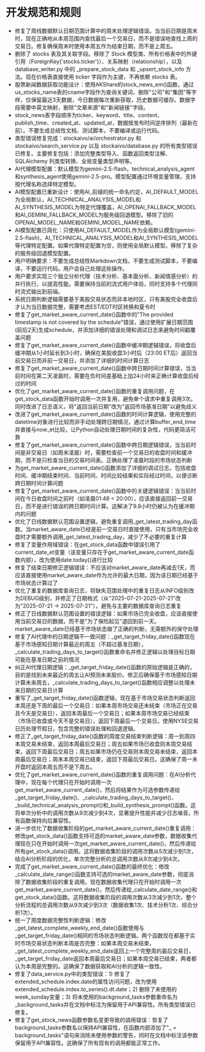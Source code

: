 # 开发规范和规则

- 修复了周线数据默认日期范围计算中的周末处理逻辑错误。当当前日期是周末时，现在正确地从本周范围内查找最后一个交易日，而不是错误地查找上周的交易日。修复确保周末时使用本周五作为结束日期，而不是上周五。
- 删除了 stocks 表及其关联字段。移除了 Stock 模型类、所有价格表中的外键引用（ForeignKey('stocks.ticker')）、关系映射（relationship），以及 database_writer.py 中的 _prepare_stock_data 和 _upsert_stock_info 方法。现在价格表直接使用 ticker 字段作为主键，不再依赖 stocks 表。
- 股票新闻数据获取功能设计：使用AKShare的stock_news_em()函数，通过us_stocks_name表的cname字段作为查询关键词，删除"公司"和"集团"等字样，仅保留最近3天数据，今日数据每次重新获取，历史数据可缓存。数据字段需要中英文映射，删除"文章来源"和"新闻链接"字段。
- stock_news表字段顺序为ticker、keyword、title、content、publish_time、created_at、updated_at，数据按发布时间逆序排列（最新在前）。不要生成总结性文档、测试脚本，不要编译或运行代码。
- 类型错误修复完成：stockaivo/ai/orchestrator.py 和 stockaivo/search_service.py 以及 stockaivo/database.py 的所有类型错误已修复。主要修复包括：添加完整类型导入、函数返回类型注解、SQLAlchemy 列类型转换、全局变量类型声明等。
- AI代理模型配置：默认模型为gemini-2.5-flash，technical_analysis_agent和synthesis_agent使用gemini-2.5-pro。模型配置通过环境变量管理，支持按代理名称选择特定模型。
- AI模型配置已重新设计：使用AI_前缀的统一命名约定，AI_DEFAULT_MODEL为全局默认，AI_TECHNICAL_ANALYSIS_MODEL和AI_SYNTHESIS_MODEL为特定代理覆盖，AI_OPENAI_FALLBACK_MODEL和AI_GEMINI_FALLBACK_MODEL为服务级回退模型。移除了旧的OPENAI_MODEL_NAME和GEMINI_MODEL_NAME依赖。
- AI模型配置已简化：只使用AI_DEFAULT_MODEL作为全局默认模型(gemini-2.5-flash)，AI_TECHNICAL_ANALYSIS_MODEL和AI_SYNTHESIS_MODEL等代理特定配置。如果代理特定配置为空，则使用全局默认模型。移除了复杂的服务级回退模型配置。
- 用户明确要求：不要生成总结性Markdown文档，不要生成测试脚本，不要编译，不要运行代码。用户会自己处理这些操作。
- 用户要求实现三个独立分析代理（技术分析、基本面分析、新闻情感分析）的并行执行，以提高性能。需要保持当前的流式用户体验，同时支持多个代理同时流式输出到前端。
- 系统日期判断逻辑需要基于美股交易状态而非本地时区，只有美股完全收盘后才认为当日数据完整，需要考虑EST/EDT时区转换和夏令时
- 修复了get_market_aware_current_date()函数中的"The provided timestamp is not covered by the schedule"错误，通过使用扩展日期范围(前后2天)生成schedule，并添加详细的错误处理和调试日志来避免时间戳覆盖问题
- 修复了get_market_aware_current_date()函数中缓冲期逻辑错误，将收盘后缓冲期从1小时延长到3小时，确保在美股收盘3小时后（23:00 ET后）返回当前交易日而非前一交易日，并添加了详细的时间计算日志
- 修复了get_market_aware_current_date()函数中跨日期时间计算错误，当当前时间在第二天凌晨时，需要在负时间差基础上加24小时来正确计算收盘后经过的时间
- 优化了get_market_aware_current_date()函数的重复调用问题，在get_stock_data函数开始时调用一次并复用，避免单个请求中重复调用3次。同时改进了日志语义，将"返回当前日期"改为"返回市场基准日期"以避免歧义
- 改进了get_market_aware_current_date()函数的时间计算逻辑，使用完整的datetime对象进行比较而非手动处理跨日期情况，通过计算buffer_end_time并直接与now_et比较，让Python自动处理日期时间的复杂性，代码更简洁可靠
- 修复了get_market_aware_current_date()函数中跨日期逻辑错误，当当前时间是非交易日（如周末凌晨）时，需要检查前一个交易日的收盘时间和缓冲期，而不是只检查当日的交易时间表。正确处理了凌晨时段的市场状态判断
- 为get_market_aware_current_date()函数添加了详细的调试日志，包括收盘时间、缓冲期结束时间、当前时间、时间比较结果和实际经过时间，以便诊断跨日期时间计算问题
- 修复了get_market_aware_current_date()函数中的关键逻辑错误：当当前时间在今日收盘时间之前时（如凌晨01:48 < 20:00），应该直接返回前一交易日，而不是进行错误的跨日期时间计算。这解决了9.8小时仍被认为在缓冲期内的问题
- 优化了日线数据默认范围设置逻辑，避免重复调用_get_latest_trading_day函数。当market_aware_date已经是前一交易日时直接使用，只有当市场完全收盘时才需要额外调用_get_latest_trading_day，减少了不必要的重复计算
- 修复了变量作用域错误：在get_stock_data函数中错误引用了current_date_et变量（该变量只存在于get_market_aware_current_date函数内部），改为使用date.today()进行比较
- 修复了结束日期修正逻辑错误：不应该对market_aware_date再减去1天，而应该直接使用market_aware_date作为允许的最大日期，因为该日期已经基于市场状态计算过了
- 优化了重复的数据库查询日志，将缺失范围处理中的重复日志从INFO级别改为DEBUG级别，并修正了日期格式（从"2025-07-21-2025-07-21"改为"2025-07-21 -> 2025-07-21"），避免与主要的数据库查询日志重复
- 修正了日线数据默认范围设置的错误逻辑：如果市场已完全收盘，应该直接使用当前交易日的数据，而不是"为了保险起见"退回到前一天。market_aware_date已经基于市场状态做了正确的判断，无需额外的保守处理
- 修复了AI代理中的日期逻辑不一致问题：_get_target_friday_date()函数现在基于市场感知日期计算最近的周五（不超过基准日期），_calculate_trading_days_to_target()函数重命名并修正逻辑以处理目标日期可能在基准日期之前的情况
- 纠正AI代理日期逻辑：_get_target_friday_date()函数的原始逻辑是正确的，目的是找到未来最近的周五让AI预测未来股价。修正后确保基于市场感知日期计算未来周五，_calculate_trading_days_to_target()函数相应调整以处理未来日期的交易日计算
- 重写了_get_target_friday_date()函数逻辑，现在基于市场交易状态判断返回本周还是下周的最后一个交易日：如果本周市场交易还未结束（市场正在交易且今天是交易日），返回本周最后一个交易日；如果本周市场交易已经结束（市场已收盘或今天不是交易日），返回下周最后一个交易日。使用NYSE交易日历处理节假日，包含完整的错误处理和回退逻辑。
- 修正了_get_target_friday_date()函数的周度交易结束判断逻辑：周一到周四本周交易未结束，返回本周最后交易日；周五如果市场已收盘则本周交易结束，返回下周最后交易日；周五如果市场仍在交易则本周交易未结束，返回本周最后交易日；周末本周交易已结束，返回下周最后交易日。这确保了周一未开盘时返回本周五而不是下周五。
- 优化了get_market_aware_current_date()函数的重复调用问题：在AI分析代理中，现在每个代理只在开始时调用一次get_market_aware_current_date()，然后将结果作为可选参数传递给_get_target_friday_date()、_calculate_trading_days_to_target()、_build_technical_analysis_prompt()和_build_synthesis_prompt()函数。这将单次分析中的调用次数从9次减少到4次，显著提升性能并减少日志噪音。所有函数保持向后兼容性。
- 进一步优化了数据收集阶段的get_market_aware_current_date()重复调用：修改get_stock_data()函数支持可选的market_aware_date参数，数据收集代理现在只在开始时调用一次get_market_aware_current_date()，然后传递给所有get_stock_data()调用。这将数据收集阶段的调用次数从5次减少到1次，结合AI分析阶段的优化，单次完整分析的总调用次数从9次减少到4次。
- 完成了get_market_aware_current_date()函数的最终优化：修改_calculate_date_range()函数支持可选的market_aware_date参数，彻底消除了数据收集阶段的重复调用。现在数据收集代理只在开始时调用一次get_market_aware_current_date()，然后传递给_calculate_date_range()和get_stock_data()函数。这将数据收集阶段的调用次数从3次减少到1次，整个分析流程的总调用次数从9次减少到3次（数据收集1次、技术分析1次、综合分析1次）。
- 统一了周度数据完整性判断逻辑：修改_get_latest_complete_weekly_end_date()函数使用与_get_target_friday_date()相同的市场状态判断逻辑。两个函数现在都基于实时市场交易状态判断本周是否完整：如果本周交易未结束，_get_latest_complete_weekly_end_date返回上一个完整周的最后交易日，_get_target_friday_date返回本周最后交易日；如果本周交易已结束，两者都认为本周是完整的。这确保了数据获取和AI分析的逻辑一致性。
- 修复了data_service.py中的类型错误：1) 修复了extended_schedule.index.date的属性访问问题，改为使用extended_schedule.index.to_series().dt.date；2) 删除了未使用的week_sunday变量；3) 将未使用的background_tasks参数重命名为_background_tasks并在文档中标注为保留用于API兼容性。所有类型错误已修复。
- 修复了get_stock_news函数参数名变更导致的调用错误：恢复了background_tasks参数名以保持API兼容性，在函数内部添加了"_ = background_tasks"语句来消除未使用参数的警告，同时在文档中标注该参数保留用于API兼容性。这确保了所有现有的调用都能正常工作。
